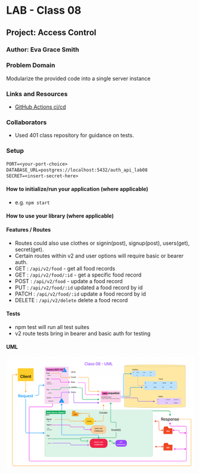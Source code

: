 # LAB - Class 08

## Project: Access Control

### Author: Eva Grace Smith

### Problem Domain

Modularize the provided code into a single server instance

### Links and Resources

- [GitHub Actions ci/cd](https://github.com/EvaGraceSmith/auth-api)
<!-- - [Back-end deployment](https://auth-api-lab08.onrender.com) -->

### Collaborators

- Used 401 class repository for guidance on tests.

### Setup

    PORT=<your-port-choice>
    DATABASE_URL=postgres://localhost:5432/auth_api_lab08
    SECRET=<insert-secret-here>

#### How to initialize/run your application (where applicable)

- e.g. `npm start`

#### How to use your library (where applicable)

#### Features / Routes

- Routes could also use clothes or signin(post), signup(post), users(get), secret(get).
- Certain routes within v2 and user options will require basic or bearer auth.
- GET : `/api/v2/food` - get all food records
- GET : `/api/v2/food/:id` - get a specific food record
- POST : `/api/v2/food` - update a food record
- PUT : `/api/v2/food/:id` updated a food record by id
- PATCH : `/api/v2/food/:id` update a food record by id
- DELETE : `/api/v2/delete` delete a food record

#### Tests

- npm test will run all test suites
- v2 route tests bring in bearer and basic auth for testing

#### UML

![UML](./img/class-08-UML.png)
